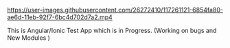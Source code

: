 
https://user-images.githubusercontent.com/26272410/117261121-6854fa80-ae6d-11eb-92f7-6bc4d702d7a2.mp4

This is Angular/Ionic Test App which is in Progress. (Working on bugs and New Modules )
